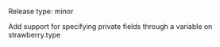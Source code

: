 Release type: minor

Add support for specifying private fields through a variable on strawberry.type
